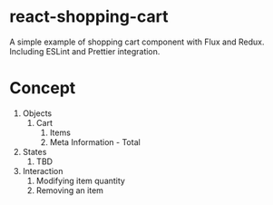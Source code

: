 # react-shopping-cart
A simple example of shopping cart component with Flux and Redux. Including ESLint and Prettier integration.

# Concept
1. Objects
    1. Cart
        1. Items
        1. Meta Information - Total
1. States
    1. TBD
1. Interaction
    1. Modifying item quantity
    1. Removing an item